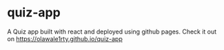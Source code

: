 # quiz-app
A Quiz app built with react and deployed using github pages. 
Check it out on https://olawale1rty.github.io/quiz-app
